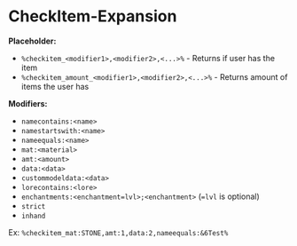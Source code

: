 # CheckItem-Expansion

**Placeholder:**
- `%checkitem_<modifier1>,<modifier2>,<...>%` - Returns if user has the item
- `%checkitem_amount_<modifier1>,<modifier2>,<...>%` - Returns amount of items the user has

**Modifiers:**
- `namecontains:<name>`
- `namestartswith:<name>`
- `nameequals:<name>`
- `mat:<material>`
- `amt:<amount>`
- `data:<data>`
- `custommodeldata:<data>`
- `lorecontains:<lore>`
- `enchantments:<enchantment=lvl>;<enchantment>` (`=lvl` is optional)
- `strict`
- `inhand`

Ex: `%checkitem_mat:STONE,amt:1,data:2,nameequals:&6Test%`
